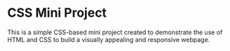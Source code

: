 # CSS Mini Project

This is a simple CSS-based mini project created to demonstrate the use of HTML and CSS to build a visually appealing and responsive webpage.


